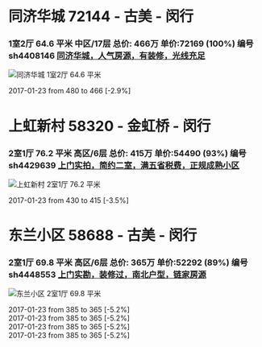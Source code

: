 # 同济华城 72144 - 古美 - 闵行

### 1室2厅 64.6 平米 中区/17层 总价: 466万 单价:72169 (100%) 编号 sh4408146 [同济华城，人气房源，有装修，光线充足](https://href.li/?http://sh.lianjia.com/ershoufang/sh4408146.html)

![同济华城 1室2厅 64.6 平米](https://href.li/?http://cdn1.dooioo.com/fetch/vp/fy/gi/20161124/e502161b-dbcd-4144-acf8-efa4b43aba35.jpg_200x150.jpg)

2017-01-23 from 480 to 466 [-2.9%]


# 上虹新村 58320 - 金虹桥 - 闵行

### 2室1厅 76.2 平米 高区/6层 总价: 415万 单价:54490 (93%) 编号 sh4429639 [上门实拍，简约二室，满五省税费，正规成熟小区](https://href.li/?http://sh.lianjia.com/ershoufang/sh4429639.html)

![上虹新村 2室1厅 76.2 平米](https://href.li/?http://cdn1.dooioo.com/fetch/vp/fy/gi/20161207/4646b9f4-4000-4464-b1ca-4c67345a7a5d.jpg_200x150.jpg)

2017-01-23 from 430 to 415 [-3.5%]


# 东兰小区 58688 - 古美 - 闵行

### 2室1厅 69.8 平米 高区/6层 总价: 365万 单价:52292 (89%) 编号 sh4448553 [上门实勘，装修过，南北户型，链家房源](https://href.li/?http://sh.lianjia.com/ershoufang/sh4448553.html)

![东兰小区 2室1厅 69.8 平米](https://href.li/?http://cdn1.dooioo.com/fetch/vp/fy/gi/20161218/e686c04c-16c1-46c0-af93-c395e5d25a8a.jpg_200x150.jpg)

2017-01-23 from 385 to 365 [-5.2%]
<br />
2017-01-23 from 385 to 365 [-5.2%]
<br />
2017-01-23 from 385 to 365 [-5.2%]
<br />
2017-01-23 from 385 to 365 [-5.2%]

